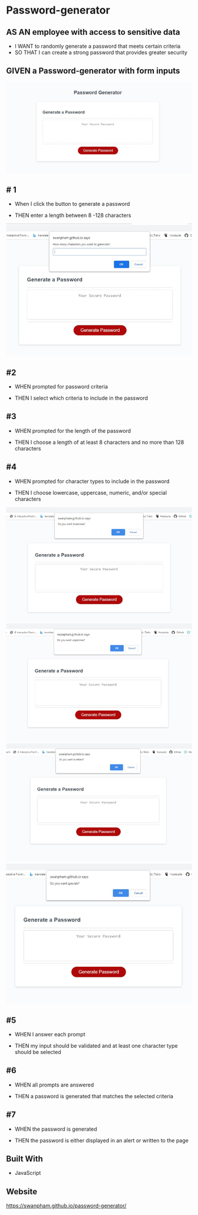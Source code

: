 # Password-generator

## AS AN employee with access to sensitive data

  * I WANT to randomly generate a password that meets certain criteria
  * SO THAT I can create a strong password that provides greater security

## GIVEN a Password-generator with form inputs
![Alt text](/images/Capture.JPG?raw=true "Optional Title")

## # 1

* When I click the button to generate a password

* THEN enter a length between 8 -128 characters

![Alt text](/images/Capture.JPG@1.JPG?raw=true "Optional Title")

## #2

* WHEN prompted for password criteria

* THEN I select which criteria to include in the password

## #3

* WHEN prompted for the length of the password

* THEN I choose a length of at least 8 characters and no more than 128 characters

## #4

* WHEN prompted for character types to include in the password

* THEN I choose lowercase, uppercase, numeric, and/or special characters

![Alt text](/images/Capture.JPG@2.JPG?raw=true "Optional Title")
![Alt text](/images/Capture.JPG@3.JPG?raw=true "Optional Title")
![Alt text](/images/Capture.JPG@4.JPG?raw=true "Optional Title")
![Alt text](/images/Capture.JPG@5.JPG?raw=true "Optional Title")

## #5

* WHEN I answer each prompt

* THEN my input should be validated and at least one character type should be selected

## #6

* WHEN all prompts are answered

* THEN a password is generated that matches the selected criteria

## #7

* WHEN the password is generated

* THEN the password is either displayed in an alert or written to the page

## Built With

* JavaScript

## Website
https://swanpham.github.io/password-generator/

